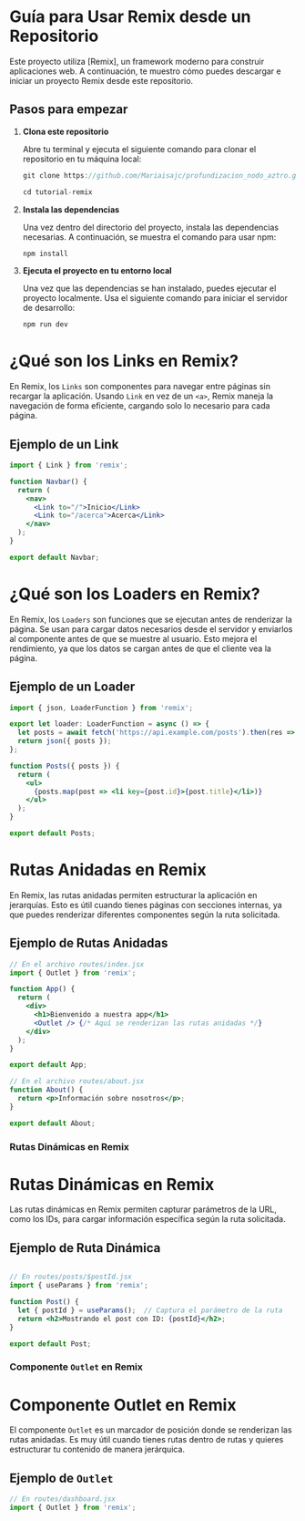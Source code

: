 # Guía para Usar Remix desde un Repositorio

Este proyecto utiliza [Remix], un framework moderno para construir aplicaciones web. A continuación, te muestro cómo puedes descargar e iniciar un proyecto Remix desde este repositorio.


## Pasos para empezar

1. **Clona este repositorio**

   Abre tu terminal y ejecuta el siguiente comando para clonar el repositorio en tu máquina local:

   ```jsx
   git clone https://github.com/Mariaisajc/profundizacion_nodo_aztro.git

   cd tutorial-remix

2. **Instala las dependencias**

   Una vez dentro del directorio del proyecto, instala las dependencias necesarias. 
   A continuación, se muestra el comando para usar npm:

   ```jsx
   npm install

3. **Ejecuta el proyecto en tu entorno local**

   Una vez que las dependencias se han instalado, puedes ejecutar el proyecto localmente. Usa el siguiente comando para iniciar el servidor de desarrollo:

   ```jsx
   npm run dev


# ¿Qué son los Links en Remix?

En Remix, los `Links` son componentes para navegar entre páginas sin recargar la aplicación. Usando `Link` en vez de un `<a>`, Remix maneja la navegación de forma eficiente, cargando solo lo necesario para cada página.

## Ejemplo de un Link

```jsx
import { Link } from 'remix';

function Navbar() {
  return (
    <nav>
      <Link to="/">Inicio</Link>
      <Link to="/acerca">Acerca</Link>
    </nav>
  );
}

export default Navbar;

```
# ¿Qué son los Loaders en Remix?

En Remix, los `Loaders` son funciones que se ejecutan antes de renderizar la página. Se usan para cargar datos necesarios desde el servidor y enviarlos al componente antes de que se muestre al usuario. Esto mejora el rendimiento, ya que los datos se cargan antes de que el cliente vea la página.

## Ejemplo de un Loader

```jsx
import { json, LoaderFunction } from 'remix';

export let loader: LoaderFunction = async () => {
  let posts = await fetch('https://api.example.com/posts').then(res => res.json());
  return json({ posts });
};

function Posts({ posts }) {
  return (
    <ul>
      {posts.map(post => <li key={post.id}>{post.title}</li>)}
    </ul>
  );
}

export default Posts;

```

# Rutas Anidadas en Remix

En Remix, las rutas anidadas permiten estructurar la aplicación en jerarquías. Esto es útil cuando tienes páginas con secciones internas, ya que puedes renderizar diferentes componentes según la ruta solicitada.

## Ejemplo de Rutas Anidadas

```jsx
// En el archivo routes/index.jsx
import { Outlet } from 'remix';

function App() {
  return (
    <div>
      <h1>Bienvenido a nuestra app</h1>
      <Outlet /> {/* Aquí se renderizan las rutas anidadas */}
    </div>
  );
}

export default App;

// En el archivo routes/about.jsx
function About() {
  return <p>Información sobre nosotros</p>;
}

export default About;

```
### Rutas Dinámicas en Remix

# Rutas Dinámicas en Remix

Las rutas dinámicas en Remix permiten capturar parámetros de la URL, como los IDs, para cargar información específica según la ruta solicitada.

## Ejemplo de Ruta Dinámica

```jsx

// En routes/posts/$postId.jsx
import { useParams } from 'remix';

function Post() {
  let { postId } = useParams();  // Captura el parámetro de la ruta
  return <h2>Mostrando el post con ID: {postId}</h2>;
}

export default Post;

```

### Componente `Outlet` en Remix


# Componente Outlet en Remix

El componente `Outlet` es un marcador de posición donde se renderizan las rutas anidadas. Es muy útil cuando tienes rutas dentro de rutas y quieres estructurar tu contenido de manera jerárquica.

## Ejemplo de `Outlet`

```jsx
// En routes/dashboard.jsx
import { Outlet } from 'remix';
